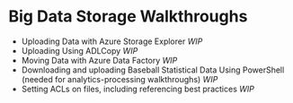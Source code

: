 # Big Data Storage Walkthroughs

* Uploading Data with Azure Storage Explorer *WIP*
* Uploading Using ADLCopy *WIP*
* Moving Data with Azure Data Factory *WIP*
* Downloading and uploading Baseball Statistical Data Using PowerShell (needed for  analytics-processing walkthroughs) *WIP*
* Setting ACLs on files, including referencing best practices *WIP*